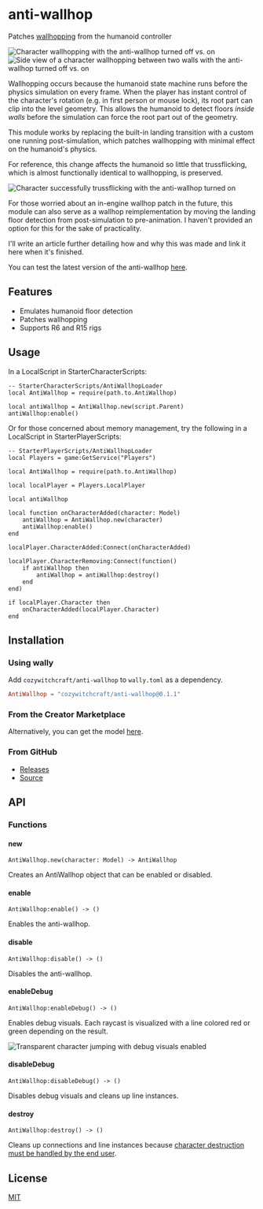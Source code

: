 # anti-wallhop

Patches [wallhopping](https://devforum.roblox.com/t/flicking-camera-allows-climbing-wall-intersections/298135) from the humanoid controller

![Character wallhopping with the anti-wallhop turned off vs. on](assets/RobloxPlayerBeta_cKoAtUvkUp.gif)
![Side view of a character wallhopping between two walls with the anti-wallhop turned off vs. on](assets/RobloxPlayerBeta_MpmGKuwfBv.gif)

Wallhopping occurs because the humanoid state machine runs before the physics simulation on every frame. When the player has instant control of the character's rotation (e.g. in first person or mouse lock), its root part can clip into the level geometry. This allows the humanoid to detect floors *inside walls* before the simulation can force the root part out of the geometry.

This module works by replacing the built-in landing transition with a custom one running post-simulation, which patches wallhopping with minimal effect on the humanoid's physics.

For reference, this change affects the humanoid so little that trussflicking, which is almost functionally identical to wallhopping, is preserved.

![Character successfully trussflicking with the anti-wallhop turned on](assets/RobloxPlayerBeta_HLxxviqXdZ.gif)

For those worried about an in-engine wallhop patch in the future, this module can also serve as a wallhop reimplementation by moving the landing floor detection from post-simulation to pre-animation. I haven't provided an option for this for the sake of practicality.

I'll write an article further detailing how and why this was made and link it here when it's finished.

You can test the latest version of the anti-wallhop [here](https://www.roblox.com/games/17884774403/Anti-Wallhop-Testing).

## Features

* Emulates humanoid floor detection
* Patches wallhopping
* Supports R6 and R15 rigs

## Usage

In a LocalScript in StarterCharacterScripts:

```luau
-- StarterCharacterScripts/AntiWallhopLoader
local AntiWallhop = require(path.to.AntiWallhop)

local antiWallhop = AntiWallhop.new(script.Parent)
antiWallhop:enable()
```

Or for those concerned about memory management, try the following in a LocalScript in StarterPlayerScripts:

```luau
-- StarterPlayerScripts/AntiWallhopLoader
local Players = game:GetService("Players")

local AntiWallhop = require(path.to.AntiWallhop)

local localPlayer = Players.LocalPlayer

local antiWallhop

local function onCharacterAdded(character: Model)
	antiWallhop = AntiWallhop.new(character)
	antiWallhop:enable()
end

localPlayer.CharacterAdded:Connect(onCharacterAdded)

localPlayer.CharacterRemoving:Connect(function()
	if antiWallhop then
		antiWallhop = antiWallhop:destroy()
	end
end)

if localPlayer.Character then
	onCharacterAdded(localPlayer.Character)
end
```

## Installation

### Using wally

Add `cozywitchcraft/anti-wallhop` to `wally.toml` as a dependency.

```toml
AntiWallhop = "cozywitchcraft/anti-wallhop@0.1.1"
```

### From the Creator Marketplace

Alternatively, you can get the model [here](https://create.roblox.com/store/asset/18196739150/).

### From GitHub

* [Releases](https://github.com/cozywitchcraft/anti-wallhop/releases)
* [Source](https://raw.githubusercontent.com/cozywitchcraft/anti-wallhop/main/lib/init.luau)

## API

### Functions

#### new

`AntiWallhop.new(character: Model) -> AntiWallhop`

Creates an AntiWallhop object that can be enabled or disabled.

#### enable

`AntiWallhop:enable() -> ()`

Enables the anti-wallhop.

#### disable

`AntiWallhop:disable() -> ()`

Disables the anti-wallhop.

#### enableDebug

`AntiWallhop:enableDebug() -> ()`

Enables debug visuals. Each raycast is visualized with a line colored red or green depending on the result.

![Transparent character jumping with debug visuals enabled](assets/RobloxPlayerBeta_6ncHDsmHU7.gif)

#### disableDebug

`AntiWallhop:disableDebug() -> ()`

Disables debug visuals and cleans up line instances.

#### destroy

`AntiWallhop:destroy() -> ()`

Cleans up connections and line instances because [character destruction must be handled by the end user](https://devforum.roblox.com/t/new-player-and-character-destroy-behavior/2711317/79).

## License
[MIT](LICENSE)
